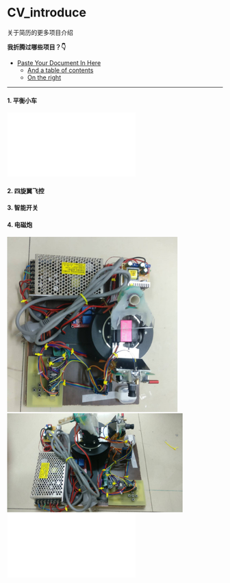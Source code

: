 # CV_introduce

关于简历的更多项目介绍

**我折腾过哪些项目？:point_down:**

- [Paste Your Document In Here](#paste-your-document-in-here)
  * [And a table of contents](#and-a-table-of-contents)
  * [On the right](#on-the-right)

---------------------------------

#### 1. 平衡小车



<iframe src="//player.bilibili.com/player.html?aid=33811954&cid=59172114&page=1" scrolling="no" border="0" frameborder="no" framespacing="1" allowfullscreen="true"> </iframe>



#### 2. 四旋翼飞控



#### 3. 智能开关



#### 4. 电磁炮



<img src="\电磁炮2.jpg" style="zoom:40%;" />

<img src="\电磁炮1.jpg" style="zoom:40%;" />

<iframe src="///电炮3.mp4" scrolling="no" border="0" frameborder="no" framespacing="1" allowfullscreen="true"> </iframe>

